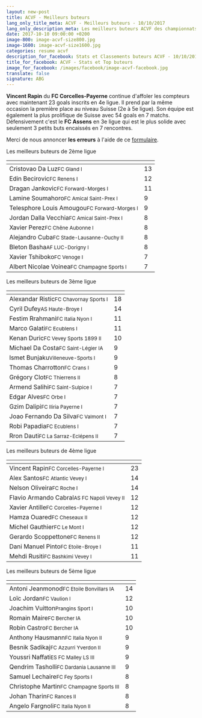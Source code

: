 ```yaml
---
layout: new-post
title: ACVF - Meilleurs buteurs
lang_only_title_meta: ACVF - Meilleurs buteurs - 10/10/2017
lang_only_description_meta: Les meilleurs buteurs ACVF des championnats de football amateur de la 2e à la 5e ligue - 10/10/2017
date: 2017-10-10 09:00:00 +0200
image-800: image-acvf-size800.jpg
image-1600: image-acvf-size1600.jpg
categories: resume acvf
description_for_facebook: Stats et Classements buteurs ACVF - 10/10/2017
title_for_facebook: ACVF - Stats et Top buteurs
image_for_facebook: /images/facebook/image-acvf-facebook.jpg
translate: false
signature: ABG
---
```

__Vincent Rapin__ du __FC Corcelles-Payerne__ continue d'affoler les compteurs avec maintenant 23 goals inscrits en 4e ligue. Il prend par la même occasion la première place au niveau Suisse (2e à 5e ligue). Son équipe est également la plus prolifique de Suisse avec 54 goals en 7 matchs. Défensivement c'est le __FC Assens__ en 3e ligue qui est le plus solide avec seulement 3 petits buts encaissés en 7 rencontres.

Merci de nous annoncer <b>les erreurs</b> à l'aide de ce <a href="/formulaire-report-erreur" title="Signaler une erreur ou un problème">formulaire</a>.

Les meilleurs buteurs de 2ème ligue

<table class="table"><thead><tr><th><i class="fa fa-male"></i></th><th><i class="fa fa-futbol-o"></i></th></tr></thead><tbody><tr><td>Cristovao Da Luz<span class='d-block team-name'><small>FC Gland I</small></span></td><td>13</td></tr><tr><td>Edin Becirovic<span class='d-block team-name'><small>FC Renens I</small></span></td><td>12</td></tr><tr><td>Dragan Jankovic<span class='d-block team-name'><small>FC Forward-Morges I</small></span></td><td>11</td></tr><tr><td>Lamine Soumahoro<span class='d-block team-name'><small>FC Amical Saint-Prex I</small></span></td><td>9</td></tr><tr><td>Telesphore Louis Amougou<span class='d-block team-name'><small>FC Forward-Morges I</small></span></td><td>9</td></tr><tr><td>Jordan Dalla Vecchia<span class='d-block team-name'><small>FC Amical Saint-Prex I</small></span></td><td>8</td></tr><tr><td>Xavier Perez<span class='d-block team-name'><small>FC Chêne Aubonne I</small></span></td><td>8</td></tr><tr><td>Alejandro Cuba<span class='d-block team-name'><small>FC Stade-Lausanne-Ouchy II</small></span></td><td>8</td></tr><tr><td>Bleton Basha<span class='d-block team-name'><small>AF LUC-Dorigny I</small></span></td><td>8</td></tr><tr><td>Xavier Tshiboko<span class='d-block team-name'><small>FC Venoge I</small></span></td><td>7</td></tr><tr><td>Albert Nicolae Voinea<span class='d-block team-name'><small>FC Champagne Sports I</small></span></td><td>7</td></tr></tbody></table>

Les meilleurs buteurs de 3ème ligue

<table class="table"><thead><tr><th><i class="fa fa-male"></i></th><th><i class="fa fa-futbol-o"></i></th></tr></thead><tbody><tr><td>Alexandar Ristic<span class='d-block team-name'><small>FC Chavornay Sports I</small></span></td><td>18</td></tr><tr><td>Cyril Dufey<span class='d-block team-name'><small>AS Haute-Broye I</small></span></td><td>14</td></tr><tr><td>Festim Rrahmani<span class='d-block team-name'><small>FC Italia Nyon I</small></span></td><td>11</td></tr><tr><td>Marco Galati<span class='d-block team-name'><small>FC Ecublens I</small></span></td><td>11</td></tr><tr><td>Kenan Duric<span class='d-block team-name'><small>FC Vevey Sports 1899 II</small></span></td><td>10</td></tr><tr><td>Michael Da Costa<span class='d-block team-name'><small>FC Saint-Légier IA</small></span></td><td>9</td></tr><tr><td>Ismet Bunjaku<span class='d-block team-name'><small>Villeneuve-Sports l</small></span></td><td>9</td></tr><tr><td>Thomas Charrotton<span class='d-block team-name'><small>FC Crans I</small></span></td><td>9</td></tr><tr><td>Grégory Clot<span class='d-block team-name'><small>FC Thierrens II</small></span></td><td>8</td></tr><tr><td>Armend Salihi<span class='d-block team-name'><small>FC Saint-Sulpice I</small></span></td><td>7</td></tr><tr><td>Edgar Alves<span class='d-block team-name'><small>FC Orbe I</small></span></td><td>7</td></tr><tr><td>Gzim Dalipi<span class='d-block team-name'><small>FC Iliria Payerne I</small></span></td><td>7</td></tr><tr><td>Joao Fernando Da Silva<span class='d-block team-name'><small>FC Valmont I</small></span></td><td>7</td></tr><tr><td>Robi Papadia<span class='d-block team-name'><small>FC Ecublens I</small></span></td><td>7</td></tr><tr><td>Rron Dauti<span class='d-block team-name'><small>FC La Sarraz-Eclépens II</small></span></td><td>7</td></tr></tbody></table>

Les meilleurs buteurs de 4ème ligue

<table class="table"><thead><tr><th><i class="fa fa-male"></i></th><th><i class="fa fa-futbol-o"></i></th></tr></thead><tbody><tr><td>Vincent Rapin<span class='d-block team-name'><small>FC Corcelles-Payerne l</small></span></td><td>23</td></tr><tr><td>Alex Santos<span class='d-block team-name'><small>FC Atlantic Vevey l</small></span></td><td>14</td></tr><tr><td>Nelson Oliveira<span class='d-block team-name'><small>FC Roche I</small></span></td><td>14</td></tr><tr><td>Flavio Armando Cabral<span class='d-block team-name'><small>AS FC Napoli Vevey II</small></span></td><td>12</td></tr><tr><td>Xavier Antille<span class='d-block team-name'><small>FC Corcelles-Payerne l</small></span></td><td>12</td></tr><tr><td>Hamza Ouared<span class='d-block team-name'><small>FC Cheseaux II</small></span></td><td>12</td></tr><tr><td>Michel Gauthier<span class='d-block team-name'><small>FC Le Mont I</small></span></td><td>12</td></tr><tr><td>Gerardo Scoppettone<span class='d-block team-name'><small>FC Renens II</small></span></td><td>12</td></tr><tr><td>Dani Manuel Pinto<span class='d-block team-name'><small>FC Etoile-Broye I</small></span></td><td>11</td></tr><tr><td>Mehdi Rusiti<span class='d-block team-name'><small>FC Bashkimi Vevey I</small></span></td><td>11</td></tr></tbody></table>

Les meilleurs buteurs de 5ème ligue

<table class="table"><thead><tr><th><i class="fa fa-male"></i></th><th><i class="fa fa-futbol-o"></i></th></tr></thead><tbody><tr><td>Antoni Jeanmonod<span class='d-block team-name'><small>FC Etoile Bonvillars IA</small></span></td><td>14</td></tr><tr><td>Loïc Jordan<span class='d-block team-name'><small>FC Vaulion l</small></span></td><td>12</td></tr><tr><td>Joachim Vuitton<span class='d-block team-name'><small>Prangins Sport l</small></span></td><td>10</td></tr><tr><td>Romain Maire<span class='d-block team-name'><small>FC Bercher IA</small></span></td><td>10</td></tr><tr><td>Robin Castro<span class='d-block team-name'><small>FC Bercher IA</small></span></td><td>10</td></tr><tr><td>Anthony Hausmann<span class='d-block team-name'><small>FC Italia Nyon II</small></span></td><td>9</td></tr><tr><td>Besnik Sadikaj<span class='d-block team-name'><small>FC Azzurri Yverdon II</small></span></td><td>9</td></tr><tr><td>Youssri Naffati<span class='d-block team-name'><small>ES FC Malley LS III</small></span></td><td>9</td></tr><tr><td>Qendrim Tasholli<span class='d-block team-name'><small>FC Dardania Lausanne III</small></span></td><td>9</td></tr><tr><td>Samuel Lechaire<span class='d-block team-name'><small>FC Fey Sports l</small></span></td><td>8</td></tr><tr><td>Christophe Martin<span class='d-block team-name'><small>FC Champagne Sports III</small></span></td><td>8</td></tr><tr><td>Johan Tharin<span class='d-block team-name'><small>FC Rances II</small></span></td><td>8</td></tr><tr><td>Angelo Fargnoli<span class='d-block team-name'><small>FC Italia Nyon II</small></span></td><td>8</td></tr></tbody></table>

